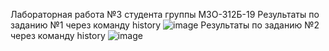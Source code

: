 Лабораторная работа №3 студента группы М3О-312Б-19
Результаты по заданию №1 через команду history
![image](https://user-images.githubusercontent.com/95569971/168671732-f21b8c8e-9fab-48bc-be28-2a20c6af0e54.png)
Результаты по заданию №2 через команду history
![image](https://user-images.githubusercontent.com/95569971/169051148-1cc844e1-8db9-4b59-9b3c-c5a6348b6a10.png)
